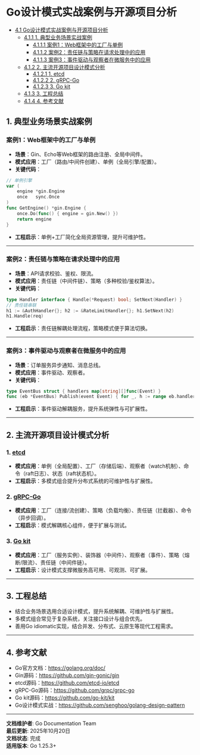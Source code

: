 ﻿# Go设计模式实战案例与开源项目分析

<!-- TOC START -->
- [4.1 Go设计模式实战案例与开源项目分析](#41-go设计模式实战案例与开源项目分析)
  - [4.1.1 1. 典型业务场景实战案例](#411-1-典型业务场景实战案例)
    - [4.1.1.1 案例1：Web框架中的工厂与单例](#4111-案例1web框架中的工厂与单例)
    - [4.1.1.2 案例2：责任链与策略在请求处理中的应用](#4112-案例2责任链与策略在请求处理中的应用)
    - [4.1.1.3 案例3：事件驱动与观察者在微服务中的应用](#4113-案例3事件驱动与观察者在微服务中的应用)
  - [4.1.2 2. 主流开源项目设计模式分析](#412-2-主流开源项目设计模式分析)
    - [4.1.2.1 1. etcd](#4121-1-etcd)
    - [4.1.2.2 2. gRPC-Go](#4122-2-grpc-go)
    - [4.1.2.3 3. Go kit](#4123-3-go-kit)
  - [4.1.3 3. 工程总结](#413-3-工程总结)
  - [4.1.4 4. 参考文献](#414-4-参考文献)
<!-- TOC END -->

## 1. 典型业务场景实战案例

### 案例1：Web框架中的工厂与单例

- **场景**：Gin、Echo等Web框架的路由注册、全局中间件。
- **模式应用**：工厂（路由/中间件创建）、单例（全局引擎/配置）。
- **关键代码**：

```go
// 单例引擎
var (
    engine *gin.Engine
    once   sync.Once
)
func GetEngine() *gin.Engine {
    once.Do(func() { engine = gin.New() })
    return engine
}

```

- **工程启示**：单例+工厂简化全局资源管理，提升可维护性。

---

### 案例2：责任链与策略在请求处理中的应用

- **场景**：API请求校验、鉴权、限流。
- **模式应用**：责任链（中间件链）、策略（多种校验/鉴权算法）。
- **关键代码**：

```go
type Handler interface { Handle(*Request) bool; SetNext(Handler) }
// 责任链串联
h1 := &AuthHandler{}; h2 := &RateLimitHandler{}; h1.SetNext(h2)
h1.Handle(req)

```

- **工程启示**：责任链解耦处理流程，策略模式便于算法切换。

---

### 案例3：事件驱动与观察者在微服务中的应用

- **场景**：订单服务异步通知、消息总线。
- **模式应用**：事件驱动、观察者。
- **关键代码**：

```go
type EventBus struct { handlers map[string][]func(Event) }
func (eb *EventBus) Publish(event Event) { for _, h := range eb.handlers[event.Type] { go h(event) } }

```

- **工程启示**：事件驱动解耦服务，提升系统弹性与可扩展性。

---

## 2. 主流开源项目设计模式分析

### 1. [etcd](https://github.com/etcd-io/etcd)

- **模式应用**：单例（全局配置）、工厂（存储后端）、观察者（watch机制）、命令（raft日志）、状态（raft状态机）。
- **工程启示**：多模式组合提升分布式系统的可维护性与扩展性。

### 2. [gRPC-Go](https://github.com/grpc/grpc-go)

- **模式应用**：工厂（连接/流创建）、策略（负载均衡）、责任链（拦截器）、命令（异步回调）。
- **工程启示**：模式解耦核心组件，便于扩展与测试。

### 3. [Go kit](https://github.com/go-kit/kit)

- **模式应用**：工厂（服务实例）、装饰器（中间件）、观察者（事件）、策略（熔断/限流）、责任链（中间件链）。
- **工程启示**：设计模式支撑微服务高可用、可观测、可扩展。

---

## 3. 工程总结

- 结合业务场景选用合适设计模式，提升系统解耦、可维护性与扩展性。
- 多模式组合常见于复杂系统，关注接口设计与组合优先。
- 善用Go idiomatic实现，结合并发、分布式、云原生等现代工程需求。

---

## 4. 参考文献

- Go官方文档：<https://golang.org/doc/>
- Gin源码：<https://github.com/gin-gonic/gin>
- etcd源码：<https://github.com/etcd-io/etcd>
- gRPC-Go源码：<https://github.com/grpc/grpc-go>
- Go kit源码：<https://github.com/go-kit/kit>
- Go设计模式实战：<https://github.com/senghoo/golang-design-pattern>

---

**文档维护者**: Go Documentation Team  
**最后更新**: 2025年10月20日  
**文档状态**: 完成  
**适用版本**: Go 1.25.3+
